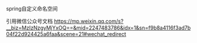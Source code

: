 spring自定义命名空间

引用微信公众号文档
https://mp.weixin.qq.com/s?__biz=MzIzNzgyMjYxOQ==&mid=2247483786&idx=1&sn=f9b8a4116f3ad7b04f22d924425a6faa&scene=21#wechat_redirect
